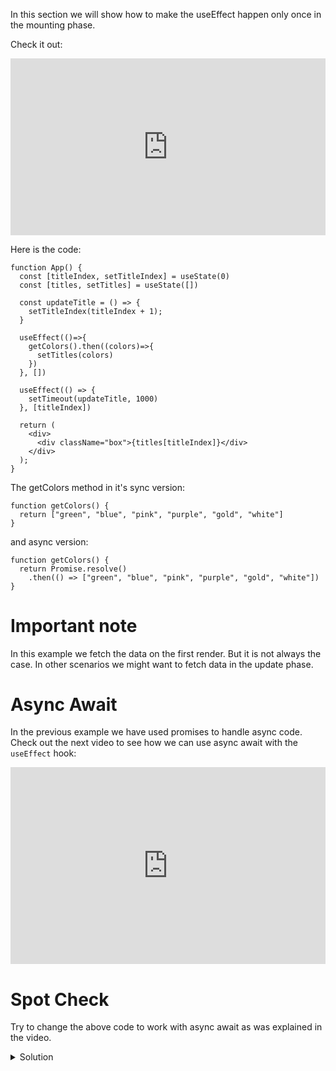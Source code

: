 In this section we will show how to make the useEffect happen only once in the mounting phase.

Check it out:

<div style="position: relative; padding-bottom: 56.074766355140184%; height: 0;"><iframe src="https://www.loom.com/embed/20663e1203304b29a81d01c31f0c7009" frameborder="0" webkitallowfullscreen mozallowfullscreen allowfullscreen style="position: absolute; top: 0; left: 0; width: 100%; height: 100%;"></iframe></div>

Here is the code:

```
function App() {
  const [titleIndex, setTitleIndex] = useState(0)
  const [titles, setTitles] = useState([])

  const updateTitle = () => {
    setTitleIndex(titleIndex + 1);
  }

  useEffect(()=>{
    getColors().then((colors)=>{
      setTitles(colors)
    })
  }, [])

  useEffect(() => {
    setTimeout(updateTitle, 1000)
  }, [titleIndex])

  return (
    <div>
      <div className="box">{titles[titleIndex]}</div>
    </div>
  );
}
```

The getColors method in it's sync version:

```
function getColors() {
  return ["green", "blue", "pink", "purple", "gold", "white"]
}
```
and async version:
```
function getColors() {
  return Promise.resolve()
    .then(() => ["green", "blue", "pink", "purple", "gold", "white"])
}
```

# Important note
In this example we fetch the data on the first render. But it is not always the case. In other scenarios we might want to fetch data in the update phase. 

# Async Await
In the previous example we have used promises to handle async code. Check out the next video to see how we can use async await with the `useEffect` hook:

<div style="position: relative; padding-bottom: 62.5%; height: 0;"><iframe src="https://www.loom.com/embed/5709a1cb46d24daaacaf534f9db0b71f" frameborder="0" webkitallowfullscreen mozallowfullscreen allowfullscreen style="position: absolute; top: 0; left: 0; width: 100%; height: 100%;"></iframe></div>

# Spot Check
Try to change the above code to work with async await as was explained in the video.


<details>
  <summary>
     Solution
  </summary>
  
```
useEffect(() => {
    const getData = async function (){
      let colors = await getColors()
      setTitles(colors)
    }
    getData()
  }, [])
```
  
</details>